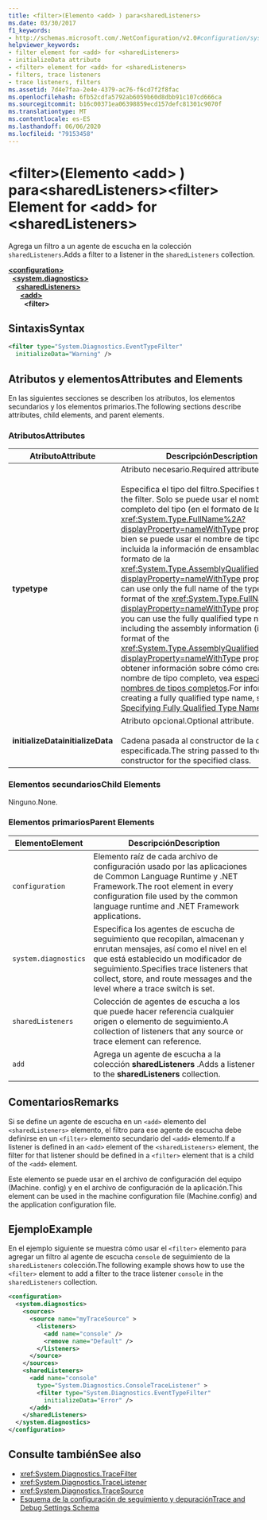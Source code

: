 ```yaml
---
title: <filter>(Elemento <add> ) para<sharedListeners>
ms.date: 03/30/2017
f1_keywords:
- http://schemas.microsoft.com/.NetConfiguration/v2.0#configuration/system.diagnostics/sharedListeners/add/filter
helpviewer_keywords:
- filter element for <add> for <sharedListeners>
- initializeData attribute
- <filter> element for <add> for <sharedListeners>
- filters, trace listeners
- trace listeners, filters
ms.assetid: 7d4e7faa-2e4e-4379-ac76-f6cd7f2f8fac
ms.openlocfilehash: 6fb52cdfa5792ab6059b60d8dbb91c107cd666ca
ms.sourcegitcommit: b16c00371ea06398859ecd157defc81301c9070f
ms.translationtype: MT
ms.contentlocale: es-ES
ms.lasthandoff: 06/06/2020
ms.locfileid: "79153458"
---
```

# <a name="filter-element-for-add-for-sharedlisteners"></a><span data-ttu-id="d592e-102">\<filter>(Elemento \<add> ) para\<sharedListeners></span><span class="sxs-lookup"><span data-stu-id="d592e-102">\<filter> Element for \<add> for \<sharedListeners></span></span>
<span data-ttu-id="d592e-103">Agrega un filtro a un agente de escucha en la colección `sharedListeners`.</span><span class="sxs-lookup"><span data-stu-id="d592e-103">Adds a filter to a listener in the `sharedListeners` collection.</span></span>  

[**\<configuration>**](../configuration-element.md)\
&nbsp;&nbsp;[**\<system.diagnostics>**](system-diagnostics-element.md)\
&nbsp;&nbsp;&nbsp;&nbsp;[**\<sharedListeners>**](sharedlisteners-element.md)\
&nbsp;&nbsp;&nbsp;&nbsp;&nbsp;&nbsp;[**\<add>**](add-element-for-sharedlisteners.md)\
&nbsp;&nbsp;&nbsp;&nbsp;&nbsp;&nbsp;&nbsp;&nbsp;**\<filter>**

## <a name="syntax"></a><span data-ttu-id="d592e-104">Sintaxis</span><span class="sxs-lookup"><span data-stu-id="d592e-104">Syntax</span></span>  
  
```xml  
<filter type="System.Diagnostics.EventTypeFilter"
  initializeData="Warning" />  
```  
  
## <a name="attributes-and-elements"></a><span data-ttu-id="d592e-105">Atributos y elementos</span><span class="sxs-lookup"><span data-stu-id="d592e-105">Attributes and Elements</span></span>  
 <span data-ttu-id="d592e-106">En las siguientes secciones se describen los atributos, los elementos secundarios y los elementos primarios.</span><span class="sxs-lookup"><span data-stu-id="d592e-106">The following sections describe attributes, child elements, and parent elements.</span></span>  
  
### <a name="attributes"></a><span data-ttu-id="d592e-107">Atributos</span><span class="sxs-lookup"><span data-stu-id="d592e-107">Attributes</span></span>  
  
|<span data-ttu-id="d592e-108">Atributo</span><span class="sxs-lookup"><span data-stu-id="d592e-108">Attribute</span></span>|<span data-ttu-id="d592e-109">Descripción</span><span class="sxs-lookup"><span data-stu-id="d592e-109">Description</span></span>|  
|---------------|-----------------|  
|<span data-ttu-id="d592e-110">**type**</span><span class="sxs-lookup"><span data-stu-id="d592e-110">**type**</span></span>|<span data-ttu-id="d592e-111">Atributo necesario.</span><span class="sxs-lookup"><span data-stu-id="d592e-111">Required attribute.</span></span><br /><br /> <span data-ttu-id="d592e-112">Especifica el tipo del filtro.</span><span class="sxs-lookup"><span data-stu-id="d592e-112">Specifies the type of the filter.</span></span> <span data-ttu-id="d592e-113">Solo se puede usar el nombre completo del tipo (en el formato de la <xref:System.Type.FullName%2A?displayProperty=nameWithType> propiedad), o bien se puede usar el nombre de tipo completo, incluida la información de ensamblado (en el formato de la <xref:System.Type.AssemblyQualifiedName%2A?displayProperty=nameWithType> propiedad).</span><span class="sxs-lookup"><span data-stu-id="d592e-113">You can use only the full name of the type (in the format of the <xref:System.Type.FullName%2A?displayProperty=nameWithType> property), or you can use the fully qualified type name including the assembly information (in the format of the <xref:System.Type.AssemblyQualifiedName%2A?displayProperty=nameWithType> property).</span></span> <span data-ttu-id="d592e-114">Para obtener información sobre cómo crear un nombre de tipo completo, vea [especificar nombres de tipos completos](../../../reflection-and-codedom/specifying-fully-qualified-type-names.md).</span><span class="sxs-lookup"><span data-stu-id="d592e-114">For information on creating a fully qualified type name, see [Specifying Fully Qualified Type Names](../../../reflection-and-codedom/specifying-fully-qualified-type-names.md).</span></span>|  
|<span data-ttu-id="d592e-115">**initializeData**</span><span class="sxs-lookup"><span data-stu-id="d592e-115">**initializeData**</span></span>|<span data-ttu-id="d592e-116">Atributo opcional.</span><span class="sxs-lookup"><span data-stu-id="d592e-116">Optional attribute.</span></span><br /><br /> <span data-ttu-id="d592e-117">Cadena pasada al constructor de la clase especificada.</span><span class="sxs-lookup"><span data-stu-id="d592e-117">The string passed to the constructor for the specified class.</span></span>|  
  
### <a name="child-elements"></a><span data-ttu-id="d592e-118">Elementos secundarios</span><span class="sxs-lookup"><span data-stu-id="d592e-118">Child Elements</span></span>  
 <span data-ttu-id="d592e-119">Ninguno.</span><span class="sxs-lookup"><span data-stu-id="d592e-119">None.</span></span>  
  
### <a name="parent-elements"></a><span data-ttu-id="d592e-120">Elementos primarios</span><span class="sxs-lookup"><span data-stu-id="d592e-120">Parent Elements</span></span>  
  
|<span data-ttu-id="d592e-121">Elemento</span><span class="sxs-lookup"><span data-stu-id="d592e-121">Element</span></span>|<span data-ttu-id="d592e-122">Descripción</span><span class="sxs-lookup"><span data-stu-id="d592e-122">Description</span></span>|  
|-------------|-----------------|  
|`configuration`|<span data-ttu-id="d592e-123">Elemento raíz de cada archivo de configuración usado por las aplicaciones de Common Language Runtime y .NET Framework.</span><span class="sxs-lookup"><span data-stu-id="d592e-123">The root element in every configuration file used by the common language runtime and .NET Framework applications.</span></span>|  
|`system.diagnostics`|<span data-ttu-id="d592e-124">Especifica los agentes de escucha de seguimiento que recopilan, almacenan y enrutan mensajes, así como el nivel en el que está establecido un modificador de seguimiento.</span><span class="sxs-lookup"><span data-stu-id="d592e-124">Specifies trace listeners that collect, store, and route messages and the level where a trace switch is set.</span></span>|  
|`sharedListeners`|<span data-ttu-id="d592e-125">Colección de agentes de escucha a los que puede hacer referencia cualquier origen o elemento de seguimiento.</span><span class="sxs-lookup"><span data-stu-id="d592e-125">A collection of listeners that any source or trace element can reference.</span></span>|  
|`add`|<span data-ttu-id="d592e-126">Agrega un agente de escucha a la colección **sharedListeners** .</span><span class="sxs-lookup"><span data-stu-id="d592e-126">Adds a listener to the **sharedListeners** collection.</span></span>|  
  
## <a name="remarks"></a><span data-ttu-id="d592e-127">Comentarios</span><span class="sxs-lookup"><span data-stu-id="d592e-127">Remarks</span></span>  
 <span data-ttu-id="d592e-128">Si se define un agente de escucha en un `<add>` elemento del `<sharedListeners>` elemento, el filtro para ese agente de escucha debe definirse en un `<filter>` elemento secundario del `<add>` elemento.</span><span class="sxs-lookup"><span data-stu-id="d592e-128">If a listener is defined in an `<add>` element of the `<sharedListeners>` element, the filter for that listener should be defined in a `<filter>` element that is a child of the `<add>` element.</span></span>  
  
 <span data-ttu-id="d592e-129">Este elemento se puede usar en el archivo de configuración del equipo (Machine. config) y en el archivo de configuración de la aplicación.</span><span class="sxs-lookup"><span data-stu-id="d592e-129">This element can be used in the machine configuration file (Machine.config) and the application configuration file.</span></span>  
  
## <a name="example"></a><span data-ttu-id="d592e-130">Ejemplo</span><span class="sxs-lookup"><span data-stu-id="d592e-130">Example</span></span>  
 <span data-ttu-id="d592e-131">En el ejemplo siguiente se muestra cómo usar el `<filter>` elemento para agregar un filtro al agente de escucha `console` de seguimiento de la `sharedListeners` colección.</span><span class="sxs-lookup"><span data-stu-id="d592e-131">The following example shows how to use the `<filter>` element to add a filter to the trace listener `console` in the `sharedListeners` collection.</span></span>  
  
```xml  
<configuration>  
  <system.diagnostics>  
    <sources>  
      <source name="myTraceSource" >  
        <listeners>  
          <add name="console" />  
          <remove name="Default" />  
        </listeners>  
      </source>  
    </sources>  
    <sharedListeners>  
      <add name="console"
        type="System.Diagnostics.ConsoleTraceListener" >  
        <filter type="System.Diagnostics.EventTypeFilter"
          initializeData="Error" />  
      </add>  
    </sharedListeners>  
  </system.diagnostics>  
</configuration>  
```  
  
## <a name="see-also"></a><span data-ttu-id="d592e-132">Consulte también</span><span class="sxs-lookup"><span data-stu-id="d592e-132">See also</span></span>

- <xref:System.Diagnostics.TraceFilter>
- <xref:System.Diagnostics.TraceListener>
- <xref:System.Diagnostics.TraceSource>
- [<span data-ttu-id="d592e-133">Esquema de la configuración de seguimiento y depuración</span><span class="sxs-lookup"><span data-stu-id="d592e-133">Trace and Debug Settings Schema</span></span>](index.md)
